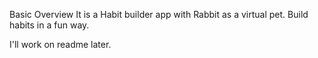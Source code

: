 Basic Overview
It is a Habit builder app with Rabbit as a virtual pet.
Build habits in a fun way.

I'll work on readme later.